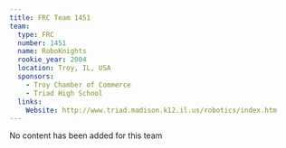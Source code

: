 ```yaml
---
title: FRC Team 1451
team:
  type: FRC
  number: 1451
  name: RoboKnights
  rookie_year: 2004
  location: Troy, IL, USA
  sponsors:
    - Troy Chamber of Commerce
    - Triad High School
  links:
    Website: http://www.triad.madison.k12.il.us/robotics/index.htm
---
```

No content has been added for this team